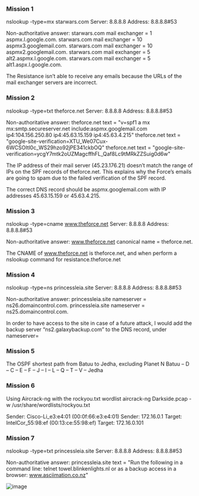 ### Mission 1  
nslookup -type=mx starwars.com
Server:		8.8.8.8
Address:	8.8.8.8#53

Non-authoritative answer:
starwars.com	mail exchanger = 1 aspmx.l.google.com.
starwars.com	mail exchanger = 10 aspmx3.googlemail.com.
starwars.com	mail exchanger = 10 aspmx2.googlemail.com.
starwars.com	mail exchanger = 5 alt2.aspmx.l.google.com.
starwars.com	mail exchanger = 5 alt1.aspx.l.google.com.

The Resistance isn’t able to receive any emails because the URLs of the mail exchanger servers are incorrect.

### Mission 2
nslookup -type=txt theforce.net
Server:		8.8.8.8
Address:	8.8.8.8#53

Non-authoritative answer:
theforce.net	text = "v=spf1 a mx mx:smtp.secureserver.net include:aspmx.googlemail.com ip4:104.156.250.80 ip4:45.63.15.159 ip4:45.63.4.215"
theforce.net	text = "google-site-verification=XTU_We07Cux-6WCSOItl0c_WS29hzo92jPE341ckbOQ"
theforce.net	text = "google-site-verification=ycgY7mtk2oUZMagcffhFL_Qaf8Lc9tMRkZZSuig0d6w"

The IP address of their mail server (45.23.176.21) doesn’t match the range of IPs on the SPF records of theforce.net. This explains why the Force’s emails are going to spam due to the failed verification of the SPF record. 

The correct DNS record should be aspmx.googlemail.com with IP addresses 45.63.15.159 or 45.63.4.215.

### Mission 3
nslookup -type=cname www.theforce.net
Server:		8.8.8.8
Address:	8.8.8.8#53

Non-authoritative answer:
www.theforce.net	canonical name = theforce.net.

The CNAME of www.theforce.net is theforce.net, and when perform a nslookup command for resistance.theforce.net


### Mission 4
nslookup -type=ns princessleia.site
Server:		8.8.8.8
Address:	8.8.8.8#53

Non-authoritative answer:
princessleia.site	nameserver = ns26.domaincontrol.com.
princessleia.site	nameserver = ns25.domaincontrol.com.

In order to have access to the site in case of a future attack, I would add the backup server “ns2.galaxybackup.com” to the DNS record, under nameserver=

### Mission 5
The OSPF shortest path from Batuu to Jedha, excluding Planet N
	Batuu – D – C – E – F – J – I – L – Q – T – V – Jedha 

### Mission 6
Using Aircrack-ng with the rockyou.txt wordlist
aircrack-ng Darkside.pcap -w /usr/share/wordlists/rockyou.txt
 

Sender:
Cisco-Li_e3:e4:01 (00:0f:66:e3:e4:01)
Sender:
172.16.0.1
Target:
IntelCor_55:98:ef (00:13:ce:55:98:ef)
Target:
172.16.0.101



### Mission 7
nslookup -type=txt princessleia.site
Server:		8.8.8.8
Address:	8.8.8.8#53

Non-authoritative answer:
princessleia.site	text = "Run the following in a command line: telnet towel.blinkenlights.nl or as a backup access in a browser: www.asciimation.co.nz"
 
![image](https://user-images.githubusercontent.com/94209591/161421020-af80ba81-d240-429e-88d8-b228bd15eb1a.png)
